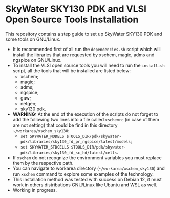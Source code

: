 # SkyWater SKY130 PDK and VLSI Open Source Tools Installation
This repository contains a step guide to set up SkyWater SKY130 PDK and some tools on GNU/Linux.

* It is recommended first of all run the `dependencies.sh` script which will install the libraries that are requested by xschem, magic, adms and ngspice on GNU/Linux.
* To install the VLSI open source tools you will need to run the `install.sh` script, all the tools that will be installed are listed below:
	* xschem;
	* magic;
	* adms;
	* ngspice;
	* gaw;
	* netgen;
	* sky130 pdk.
* **WARNING:** At the end of the execution of the scripts do not forget to add the following two lines into a file called `xschemrc` (in case of them are not setting) that could be find in this directory `~/workarea/xschem_sky130`:
	* `set SKYWATER_MODELS $TOOLS_DIR/pdk/skywater-pdk/libraries/sky130_fd_pr_ngspice/latest/models`;
	* `set SKYWATER_STDCELLS $TOOLS_DIR/pdk/skywater-pdk/libraries/sky130_fd_sc_hd/latest/cells`.
* If `xschem` do not recognize the environment variables you must replace them by the respective path.
* You can navigate to workarea directory (`~/workarea/xschem_sky130`) and run `xschem` command to explore some examples of the technology.
* This installation method was tested with success on Debian 12, it must work in others distributions GNU/Linux like Ubuntu and WSL as well.
* Working in progress.
